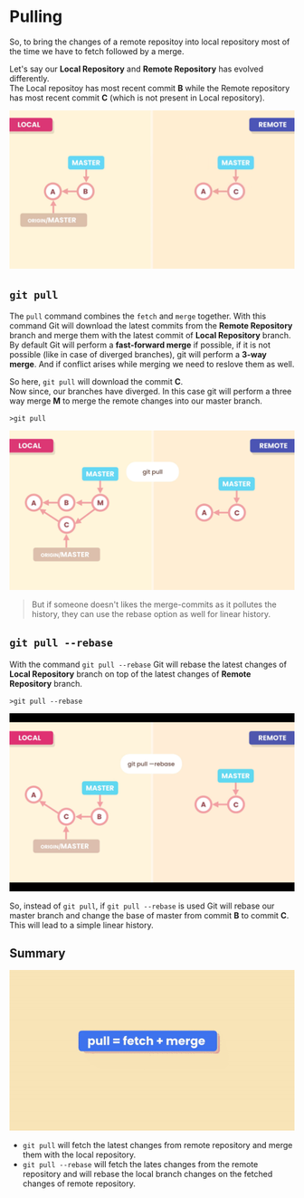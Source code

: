 # Pulling

So, to bring the changes of a remote repositoy into local repository most of the time we have to fetch followed by a merge.

Let's say our **Local Repository** and **Remote Repository** has evolved differently. <br>
The Local repositoy has most recent commit **B** while the Remote repository has most recent commit **C** (which is not present in Local repository).

![](./images/Screenshot5.png)

## `git pull`
The `pull` command combines the `fetch` and `merge` together. With this command Git will download the latest commits from the **Remote Repository** branch and merge them with the latest commit of **Local Repository** branch.<br>
By default Git will perform a **fast-forward merge** if possible, if it is not possible (like in case of diverged branches), git will perform a **3-way merge**.
And if conflict arises while merging we need to reslove them as well.

So here, `git pull` will download the commit **C**.<br>
Now since, our branches have diverged. In this case git will perform a three way merge **M** to merge the remote changes into our master branch.

```shell
>git pull
```

![](./images/Screenshot6.png)

>But if someone doesn't likes the merge-commits as it pollutes the history, they can use the rebase option as well for linear history.

## `git pull --rebase`

With the command `git pull --rebase` Git will rebase the latest changes of **Local Repository** branch on top of the latest changes of **Remote Repository** branch.

```shell
>git pull --rebase
```

![](./images/Screenshot7.png)

So, instead of `git pull`, if `git pull --rebase` is used Git will rebase our master branch and change the base of master from commit **B** to commit **C**. <br>
This will lead to a simple linear history.

## Summary

![](./images/git-pull.gif)

- `git pull` will fetch the latest changes from remote repository and merge them with the local repository.
- `git pull --rebase` will fetch the lates changes from the remote repository and will rebase the local branch changes on the fetched changes of remote repository.
